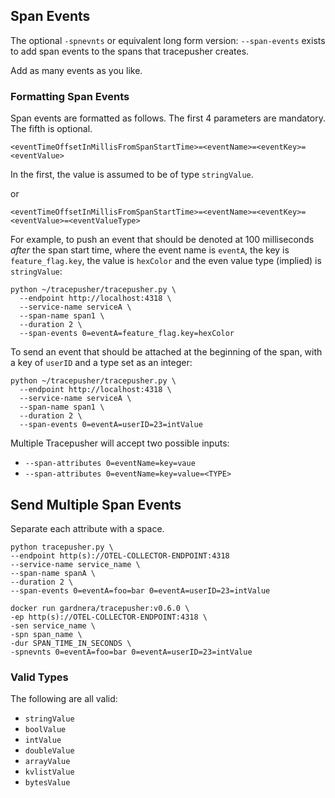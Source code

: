 ## Span Events

The optional `-spnevnts` or equivalent long form version: `--span-events` exists to add span events to the spans that tracepusher creates.

Add as many events as you like.

### Formatting Span Events

Span events are formatted as follows. The first 4 parameters are mandatory. The fifth is optional.

```
<eventTimeOffsetInMillisFromSpanStartTime>=<eventName>=<eventKey>=<eventValue>
```

In the first, the value is assumed to be of type `stringValue`.

or

```
<eventTimeOffsetInMillisFromSpanStartTime>=<eventName>=<eventKey>=<eventValue>=<eventValueType>
```

For example, to push an event that should be denoted at 100 milliseconds _after_ the span start time, where the event name is `eventA`, the key is `feature_flag.key`, the value is `hexColor` and the even value type (implied) is `stringValue`:

```
python ~/tracepusher/tracepusher.py \
  --endpoint http://localhost:4318 \
  --service-name serviceA \
  --span-name span1 \
  --duration 2 \
  --span-events 0=eventA=feature_flag.key=hexColor
```

To send an event that should be attached at the beginning of the span, with a key of `userID` and a type set as an integer:

```
python ~/tracepusher/tracepusher.py \
  --endpoint http://localhost:4318 \
  --service-name serviceA \
  --span-name span1 \
  --duration 2 \
  --span-events 0=eventA=userID=23=intValue
```

Multiple
Tracepusher will accept two possible inputs:

- `--span-attributes 0=eventName=key=vaue`
- `--span-attributes 0=eventName=key=value=<TYPE>`

## Send Multiple Span Events

Separate each attribute with a space.

```
python tracepusher.py \
--endpoint http(s)://OTEL-COLLECTOR-ENDPOINT:4318
--service-name service_name \
--span-name spanA \
--duration 2 \
--span-events 0=eventA=foo=bar 0=eventA=userID=23=intValue
```

```
docker run gardnera/tracepusher:v0.6.0 \
-ep http(s)://OTEL-COLLECTOR-ENDPOINT:4318 \
-sen service_name \
-spn span_name \
-dur SPAN_TIME_IN_SECONDS \
-spnevnts 0=eventA=foo=bar 0=eventA=userID=23=intValue
```

### Valid Types

The following are all valid:

- `stringValue`
- `boolValue`
- `intValue`
- `doubleValue`
- `arrayValue`
- `kvlistValue`
- `bytesValue`